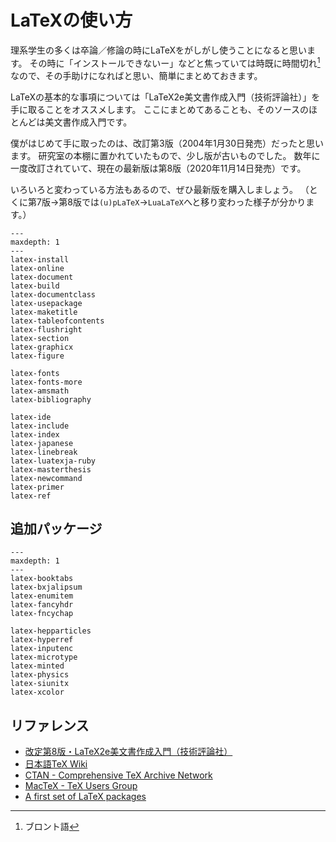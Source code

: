 # LaTeXの使い方

理系学生の多くは卒論／修論の時にLaTeXをがしがし使うことになると思います。
その時に「インストールできないー」などと焦っていては時既に時間切れ[^bronto]
なので、その手助けになればと思い、簡単にまとめておきます。

[^bronto]: ブロント語

LaTeXの基本的な事項については「LaTeX2e美文書作成入門（技術評論社）」を
手に取ることをオススメします。
ここにまとめてあることも、そのソースのほとんどは美文書作成入門です。

僕がはじめて手に取ったのは、改訂第3版（2004年1月30日発売）だったと思います。
研究室の本棚に置かれていたもので、少し版が古いものでした。
数年に一度改訂されていて、現在の最新版は第8版（2020年11月14日発売）です。

いろいろと変わっている方法もあるので、ぜひ最新版を購入しましょう。
（とくに第7版→第8版では``(u)pLaTeX``→``LuaLaTeX``へと移り変わった様子が分かります。）

```{toctree}
---
maxdepth: 1
---
latex-install
latex-online
latex-document
latex-build
latex-documentclass
latex-usepackage
latex-maketitle
latex-tableofcontents
latex-flushright
latex-section
latex-graphicx
latex-figure

latex-fonts
latex-fonts-more
latex-amsmath
latex-bibliography

latex-ide
latex-include
latex-index
latex-japanese
latex-linebreak
latex-luatexja-ruby
latex-masterthesis
latex-newcommand
latex-primer
latex-ref

```

## 追加パッケージ

```{toctree}
---
maxdepth: 1
---
latex-booktabs
latex-bxjalipsum
latex-enumitem
latex-fancyhdr
latex-fncychap

latex-hepparticles
latex-hyperref
latex-inputenc
latex-microtype
latex-minted
latex-physics
latex-siunitx
latex-xcolor
```

## リファレンス

- [改定第8版・LaTeX2e美文書作成入門（技術評論社）](https://gihyo.jp/book/2020/978-4-297-11712-2)
- [日本語TeX Wiki](https://texwiki.texjp.org)
- [CTAN - Comprehensive TeX Archive Network](https://ctan.org/)
- [MacTeX - TeX Users Group](https://tug.org/mactex/)
- [A first set of LaTeX packages](https://tug.org/TUGboat/tb41-2/tb128heff-packages.pdf)
